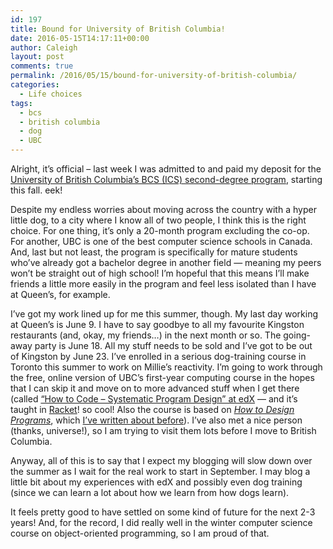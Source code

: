 ```yaml
---
id: 197
title: Bound for University of British Columbia!
date: 2016-05-15T14:17:11+00:00
author: Caleigh
layout: post
comments: true
permalink: /2016/05/15/bound-for-university-of-british-columbia/
categories:
  - Life choices
tags:
  - bcs
  - british columbia
  - dog
  - UBC
---
```

Alright, it&#8217;s official &#8211; last week I was admitted to and paid my deposit for the [University of British Columbia&#8217;s BCS (ICS) second-degree program](https://www.cs.ubc.ca/students/undergrad/programs/second-degree/what-bcs-ics), starting this fall. eek!

Despite my endless worries about moving across the country with a hyper little dog, to a city where I know all of two people, I think this is the right choice. For one thing, it&#8217;s only a 20-month program excluding the co-op. For another, UBC is one of the best computer science schools in Canada. And, last but not least, the program is specifically for mature students who&#8217;ve already got a bachelor degree in another field &#8212; meaning my peers won&#8217;t be straight out of high school! I&#8217;m hopeful that this means I&#8217;ll make friends a little more easily in the program and feel less isolated than I have at Queen&#8217;s, for example.

I&#8217;ve got my work lined up for me this summer, though. My last day working at Queen&#8217;s is June 9. I have to say goodbye to all my favourite Kingston restaurants (and, okay, my friends&#8230;) in the next month or so. The going-away party is June 18. All my stuff needs to be sold and I&#8217;ve got to be out of Kingston by June 23. I&#8217;ve enrolled in a serious dog-training course in Toronto this summer to work on Millie&#8217;s reactivity. I&#8217;m going to work through the free, online version of UBC&#8217;s first-year computing course in the hopes that I can skip it and move on to more advanced stuff when I get there (called [&#8220;How to Code &#8211; Systematic Program Design&#8221; at edX](https://www.edx.org/xseries/how-code-systematic-program-design) &#8212; and it&#8217;s taught in [Racket](https://racket-lang.org/)! so cool! Also the course is based on _[How to Design Programs](http://www.htdp.org/)_, which [I&#8217;ve written about before](http://caleighm.com/2016/02/20/common-ground-between-english-literature-and-computing/)). I&#8217;ve also met a nice person (thanks, universe!), so I am trying to visit them lots before I move to British Columbia.

Anyway, all of this is to say that I expect my blogging will slow down over the summer as I wait for the real work to start in September. I may blog a little bit about my experiences with edX and possibly even dog training (since we can learn a lot about how we learn from how dogs learn).

It feels pretty good to have settled on some kind of future for the next 2-3 years! And, for the record, I did really well in the winter computer science course on object-oriented programming, so I am proud of that.

&nbsp;